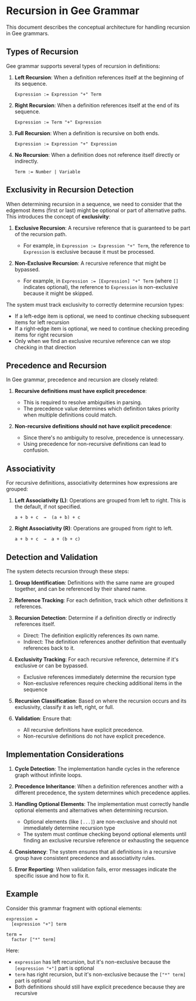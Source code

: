 # Recursion in Gee Grammar

This document describes the conceptual architecture for handling recursion in Gee grammars.

## Types of Recursion

Gee grammar supports several types of recursion in definitions:

1. **Left Recursion**: When a definition references itself at the beginning of its sequence.
   ```
   Expression := Expression "+" Term
   ```

2. **Right Recursion**: When a definition references itself at the end of its sequence.
   ```
   Expression := Term "+" Expression
   ```

3. **Full Recursion**: When a definition is recursive on both ends.
   ```
   Expression := Expression "+" Expression
   ```

4. **No Recursion**: When a definition does not reference itself directly or indirectly.
   ```
   Term := Number | Variable
   ```

## Exclusivity in Recursion Detection

When determining recursion in a sequence, we need to consider that the edgemost items (first or last) might be optional or part of alternative paths. This introduces the concept of **exclusivity**:

1. **Exclusive Recursion**: A recursive reference that is guaranteed to be part of the recursion path.
   - For example, in `Expression := Expression "+" Term`, the reference to `Expression` is exclusive because it must be processed.

2. **Non-Exclusive Recursion**: A recursive reference that might be bypassed.
   - For example, in `Expression := [Expression] "+" Term` (where `[]` indicates optional), the reference to `Expression` is non-exclusive because it might be skipped.

The system must track exclusivity to correctly determine recursion types:
- If a left-edge item is optional, we need to continue checking subsequent items for left recursion
- If a right-edge item is optional, we need to continue checking preceding items for right recursion
- Only when we find an exclusive recursive reference can we stop checking in that direction

## Precedence and Recursion

In Gee grammar, precedence and recursion are closely related:

1. **Recursive definitions must have explicit precedence**:
   - This is required to resolve ambiguities in parsing.
   - The precedence value determines which definition takes priority when multiple definitions could match.

2. **Non-recursive definitions should not have explicit precedence**:
   - Since there's no ambiguity to resolve, precedence is unnecessary.
   - Using precedence for non-recursive definitions can lead to confusion.

## Associativity

For recursive definitions, associativity determines how expressions are grouped:

1. **Left Associativity (L)**: Operations are grouped from left to right. This is the default, if not specified.
   ```
   a + b + c  →  (a + b) + c
   ```

2. **Right Associativity (R)**: Operations are grouped from right to left.
   ```
   a + b + c  →  a + (b + c)
   ```

## Detection and Validation

The system detects recursion through these steps:

1. **Group Identification**: Definitions with the same name are grouped together, and can be referenced by their shared name.

2. **Reference Tracking**: For each definition, track which other definitions it references.

3. **Recursion Detection**: Determine if a definition directly or indirectly references itself.
   - Direct: The definition explicitly references its own name.
   - Indirect: The definition references another definition that eventually references back to it.

4. **Exclusivity Tracking**: For each recursive reference, determine if it's exclusive or can be bypassed.
   - Exclusive references immediately determine the recursion type
   - Non-exclusive references require checking additional items in the sequence

5. **Recursion Classification**: Based on where the recursion occurs and its exclusivity, classify it as left, right, or full.

6. **Validation**: Ensure that:
   - All recursive definitions have explicit precedence.
   - Non-recursive definitions do not have explicit precedence.

## Implementation Considerations

1. **Cycle Detection**: The implementation handle cycles in the reference graph without infinite loops.

2. **Precedence Inheritance**: When a definition references another with a different precedence, the system determines which precedence applies.

3. **Handling Optional Elements**: The implementation must correctly handle optional elements and alternatives when determining recursion.
   - Optional elements (like `[...]`) are non-exclusive and should not immediately determine recursion type
   - The system must continue checking beyond optional elements until finding an exclusive recursive reference or exhausting the sequence

4. **Consistency**: The system ensures that all definitions in a recursive group have consistent precedence and associativity rules.

5. **Error Reporting**: When validation fails, error messages indicate the specific issue and how to fix it.

## Example

Consider this grammar fragment with optional elements:

```
expression =
  [expression "+"] term

term =
  factor ["*" term]
```

Here:
- `expression` has left recursion, but it's non-exclusive because the `[expression "+"]` part is optional
- `term` has right recursion, but it's non-exclusive because the `["*" term]` part is optional
- Both definitions should still have explicit precedence because they are recursive
